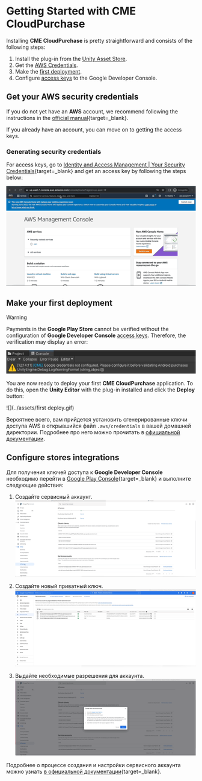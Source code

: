 # Getting Started with CME CloudPurchase

Installing **CME CloudPurchase** is pretty straightforward and consists of the following steps:

1. Install the plug-in from the [Unity Asset Store](https://assetstore.unity.com/preview/224332/710152).
2. Get the [AWS Credentials](#aws-credentials).
3. Make the [first deployment](#deployment).
4. Configure [access keys](#stores) to the Google Developer Console.

## <a id="aws-credentials"></a> Get your AWS security credentials

If you do not yet have an **AWS** account, we recommend following the instructions in the [official manual](https://aws.amazon.com/premiumsupport/knowledge-center/create-and-activate-aws-account/){target=_blank}.

If you already have an account, you can move on to getting the access keys.

### Generating security credentials

For access keys, go to [Identity and Access Management | Your Security Credentials](hhttps://us-east-1.console.aws.amazon.com/iam/home#/security_credentials){target=_blank} and get an access key by following the steps below:

![!](../assets/get_aws_creds.gif)

## <a id="deployment"></a> Make your first deployment

<div class="admonition warning">
<p class="admonition-title">Warning</p>
Payments in the <b>Google Play Store</b> cannot be verified without the configuration of <b>Google Developer Console</b> <a href="#stores">access keys</a>. Therefore, the verification may display an error:</p>
<img src="../assets/google-creds-error.jpg">
</div>

You are now ready to deploy your first **CME CloudPurchase** application. To do this, open the **Unity Editor** with the plug-in installed and click the **Deploy** button:

![](../assets/first deploy.gif)

Вероятнее всего, вам прийдется установить сгенерированные ключи доступа AWS в открывшийся файл `.aws/credentials` в вашей домашней директории. Подробнее про него можно прочитать в [официальной документации](https://docs.aws.amazon.com/cli/latest/userguide/cli-configure-files.html).

## <a id="stores"></a> Configure stores integrations

Для получения ключей доступа к **Google Developer Console** необходимо перейти в [Google Play Console](https://play.google.com/console/){target=_blank} и выполните следующие действия:

1. Создайте сервисный аккаунт.
![!](../assets/google_1.gif)

2. Создайте новый приватный ключ.
![!](../assets/google_2.gif)

3. Выдайте необходимые разрешения для аккаунта.
![!](../assets/google_3.gif)

Подробнее о процессе создания и настройки сервисного аккаунта можно узнать [в официальной документации](https://developers.google.com/workspace/guides/create-credentials#service-account){target=_blank}.
